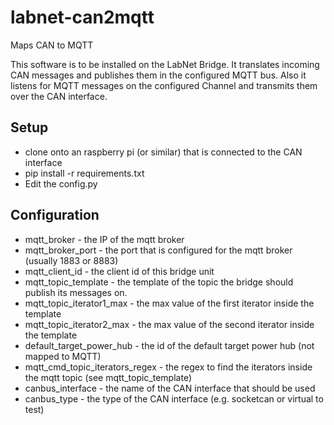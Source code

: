# labnet-can2mqtt
Maps CAN to MQTT

This software is to be installed on the LabNet Bridge. It translates incoming CAN messages and publishes them in the configured MQTT bus. Also it listens for MQTT messages on the configured Channel and transmits them over the CAN interface.


## Setup

* clone onto an raspberry pi (or similar) that is connected to the CAN interface
* pip install -r requirements.txt
* Edit the config.py


## Configuration

* mqtt_broker - the IP of the mqtt broker
* mqtt_broker_port - the port that is configured for the mqtt broker (usually 1883 or 8883)
* mqtt_client_id - the client id of this bridge unit
* mqtt_topic_template - the template of the topic the bridge should publish its messages on.
* mqtt_topic_iterator1_max - the max value of the first iterator inside the template
* mqtt_topic_iterator2_max - the max value of the second iterator inside the template
* default_target_power_hub - the id of the default target power hub (not mapped to MQTT)
* mqtt_cmd_topic_iterators_regex - the regex to find the iterators inside the mqtt topic (see mqtt_topic_template)
* canbus_interface - the name of the CAN interface that should be used
* canbus_type - the type of the CAN interface (e.g. socketcan or virtual to test)
